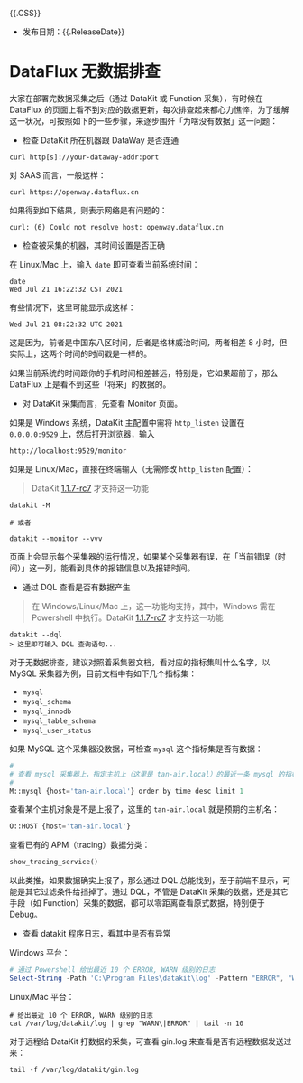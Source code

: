 {{.CSS}}

- 发布日期：{{.ReleaseDate}}

# DataFlux 无数据排查

大家在部署完数据采集之后（通过 DataKit 或 Function 采集），有时候在 DataFlux 的页面上看不到对应的数据更新，每次排查起来都心力憔悴，为了缓解这一状况，可按照如下的一些步骤，来逐步围歼「为啥没有数据」这一问题：

- 检查 DataKit 所在机器跟 DataWay 是否连通

```shell
curl http[s]://your-dataway-addr:port
```

对 SAAS 而言，一般这样：

```shell
curl https://openway.dataflux.cn
```

如果得到如下结果，则表示网络是有问题的：

```
curl: (6) Could not resolve host: openway.dataflux.cn
```

- 检查被采集的机器，其时间设置是否正确

在 Linux/Mac 上，输入 `date` 即可查看当前系统时间：

```shell
date
Wed Jul 21 16:22:32 CST 2021
```

有些情况下，这里可能显示成这样：

```
Wed Jul 21 08:22:32 UTC 2021
```

这是因为，前者是中国东八区时间，后者是格林威治时间，两者相差 8 小时，但实际上，这两个时间的时间戳是一样的。

如果当前系统的时间跟你的手机时间相差甚远，特别是，它如果超前了，那么 DataFlux 上是看不到这些「将来」的数据的。

- 对 DataKit 采集而言，先查看 Monitor 页面。

如果是 Windows 系统，DataKit 主配置中需将 `http_listen` 设置在 `0.0.0.0:9529` 上，然后打开浏览器，输入

```
http://localhost:9529/monitor
```

如果是 Linux/Mac，直接在终端输入（无需修改 `http_listen` 配置）：

> DataKit [1.1.7-rc7](changelog#494d6cd5) 才支持这一功能

```shell
datakit -M

# 或者

datakit --monitor --vvv
```

页面上会显示每个采集器的运行情况，如果某个采集器有误，在「当前错误（时间）」这一列，能看到具体的报错信息以及报错时间。

- 通过 DQL 查看是否有数据产生

> 在 Windows/Linux/Mac 上，这一功能均支持，其中，Windows 需在 Powershell 中执行。DataKit [1.1.7-rc7](changelog#494d6cd5) 才支持这一功能

```shell
datakit --dql
> 这里即可输入 DQL 查询语句...
```

对于无数据排查，建议对照着采集器文档，看对应的指标集叫什么名字，以 MySQL 采集器为例，目前文档中有如下几个指标集：

- `mysql`
- `mysql_schema`
- `mysql_innodb`
- `mysql_table_schema`
- `mysql_user_status`

如果 MySQL 这个采集器没数据，可检查 `mysql` 这个指标集是否有数据：

``` python
#
# 查看 mysql 采集器上，指定主机上（这里是 tan-air.local）的最近一条 mysql 的指标
#
M::mysql {host='tan-air.local'} order by time desc limit 1
```

查看某个主机对象是不是上报了，这里的 `tan-air.local` 就是预期的主机名：

```python
O::HOST {host='tan-air.local'}
```

查看已有的 APM（tracing）数据分类：

```python
show_tracing_service()
```

以此类推，如果数据确实上报了，那么通过 DQL 总能找到，至于前端不显示，可能是其它过滤条件给挡掉了。通过 DQL，不管是 DataKit 采集的数据，还是其它手段（如 Function）采集的数据，都可以零距离查看原式数据，特别便于 Debug。

- 查看 datakit 程序日志，看其中是否有异常

Windows 平台：

```powershell
# 通过 Powershell 给出最近 10 个 ERROR, WARN 级别的日志
Select-String -Path 'C:\Program Files\datakit\log' -Pattern "ERROR", "WARN"  | Select-Object Line -Last 10
```

Linux/Mac 平台：

```shell
# 给出最近 10 个 ERROR, WARN 级别的日志
cat /var/log/datakit/log | grep "WARN\|ERROR" | tail -n 10
```

对于远程给 DataKit 打数据的采集，可查看 gin.log 来查看是否有远程数据发送过来：

```shell
tail -f /var/log/datakit/gin.log
```
